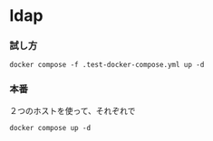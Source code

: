 # ldap

### 試し方
```
docker compose -f .test-docker-compose.yml up -d
```

### 本番
２つのホストを使って、それぞれで
```
docker compose up -d
```
